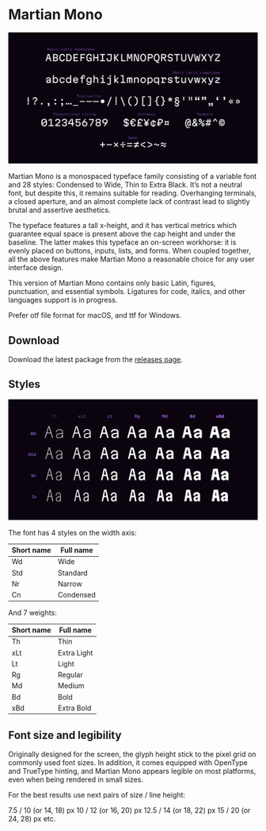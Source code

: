 # Martian Mono

<img src="./images/martian-mono-0.9.0-character-set.png" width="830">

Martian Mono is a monospaced typeface family consisting of a variable font and 28 styles: Condensed to Wide, Thin to Extra Black. It’s not a neutral font, but despite this, it remains suitable for reading. Overhanging terminals, a closed aperture, and an almost complete lack of contrast lead to slightly brutal and assertive aesthetics.

The typeface features a tall x-height, and it has vertical metrics which guarantee equal space is present above the cap height and under the baseline. The latter makes this typeface an on-screen workhorse: it is evenly placed on buttons, inputs, lists, and forms. When coupled together, all the above features make Martian Mono a reasonable choice for any user interface design.

This version of Martian Mono contains only basic Latin, figures, punctuation, and essential symbols. Ligatures for code, italics, and other languages support is in progress.

Prefer otf file format for macOS, and ttf for Windows.

## Download

Download the latest package from the [releases page](https://github.com/evilmartians/mono/releases).

## Styles

<img src="./images/martian-mono-font-styles.png" width="830">

The font has 4 styles on the width axis:

| Short name | Full name |
| ---------- | --------- |
| Wd | Wide |
| Std | Standard |
| Nr | Narrow |
| Cn | Condensed |

And 7 weights:

| Short name | Full name |
| ---------- | --------- |
| Th | Thin |
| xLt | Extra Light |
| Lt | Light |
| Rg | Regular |
| Md | Medium |
| Bd | Bold |
| xBd | Extra Bold |

## Font size and legibility

Originally designed for the screen, the glyph height stick to the pixel grid on commonly used font sizes. In addition, it comes equipped with OpenType and TrueType hinting, and Martian Mono appears legible on most platforms, even when being rendered in small sizes.

For the best results use next pairs of size / line height:

7.5 / 10 (or 14, 18) px
10 / 12 (or 16, 20) px
12.5 / 14 (or 18, 22) px
15 / 20 (or 24, 28) px
etc.